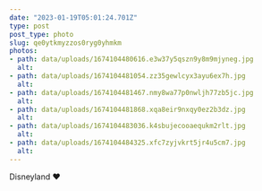 ```yaml
---
date: "2023-01-19T05:01:24.701Z"
type: post 
post_type: photo
slug: qe0ytkmyzzos0ryg0yhmkm
photos: 
- path: data/uploads/1674104480616.e3w37y5qszn9y8m9mjyneg.jpg
  alt: 
- path: data/uploads/1674104481054.zz35gewlcyx3ayu6ex7h.jpg
  alt: 
- path: data/uploads/1674104481467.nmy8wa77p0nwljh77zb5jc.jpg
  alt: 
- path: data/uploads/1674104481868.xqa8eir9nxqy0ez2b3dz.jpg
  alt: 
- path: data/uploads/1674104483036.k4sbujecooaequkm2rlt.jpg
  alt: 
- path: data/uploads/1674104484325.xfc7zyjvkrt5jr4u5cm7.jpg
  alt: 
---
```

Disneyland ❤️